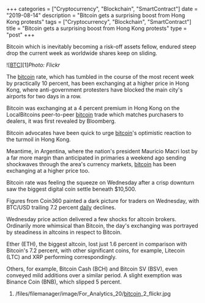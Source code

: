 +++
categories = ["Cryptocurrency", "Blockchain", "SmartContract"]
date = "2019-08-14"
description = "Bitcoin gets a surprising boost from Hong Kong protests"
tags = ["Cryptocurrency", "Blockchain", "SmartContract"]
title = "Bitcoin gets a surprising boost from Hong Kong protests"
type = "post"
+++

Bitcoin which is inevitably becoming a risk-off assets fellow, endured
steep drop the current week as worldwide shares keep on sliding.

![[BTC](https://www.playgroundfx.com/blog/who-is-the-creator-of-bitcoin/)][1]_Photo: Flickr_

The [bitcoin](https://www.letsplayfx.com/blog/forex-for-bitcoin/) rate, which has tumbled in the course of the most recent
week by practically 10 percent, has been exchanging at a higher price in
Hong Kong, where anti-government protesters have blocked the main city's
airports for two days in a row.

Bitcoin was exchanging at a 4 percent premium in Hong Kong on the
LocalBitcoins peer-to-peer [bitcoin](https://www.letsplayfx.com/blog/forex-for-bitcoin/) trade which matches purchasers to
dealers, it was first revealed by Bloomberg.

Bitcoin advocates have been quick to urge [bitcoin](https://www.letsplayfx.com/blog/forex-for-bitcoin/)'s optimistic reaction
to the turmoil in Hong Kong.

Meantime, in Argentina, where the nation's president Mauricio Macri lost
by a far more margin than anticipated in primaries a weekend ago sending
shockwaves through the area's currency markets, [bitcoin](https://www.letsplayfx.com/blog/forex-for-bitcoin/) has been
exchanging at a higher price too.

Bitcoin rate was feeling the squeeze on Wednesday after a crisp downturn
saw the biggest digital coin settle beneath $10,500.

Figures from Coin360 painted a dark picture for traders on Wednesday,
with BTC/USD trailing 7.2 percent [daily](https://www.fintecher.org/2020/03/03/forex-trading-daily-strategy/) declines.

Wednesday price action delivered a few shocks for altcoin brokers.
Ordinarily more whimsical than Bitcoin, the day's exchanging was
portrayed by steadiness in altcoins in respect to Bitcoin.

Ether (ETH), the biggest altcoin, lost just 1.6 percent in comparison
with Bitcoin's 7.2 percent, with other significant coins, for example,
Litecoin (LTC) and XRP performing correspondingly.

Others, for example, Bitcoin Cash (BCH) and Bitcoin SV (BSV), even
conveyed mild additions over a similar period. A slight exemption was
Binance Coin (BNB), which slipped 5 percent.

   1. /files/filemanager/image/For_Analytics_20/[bitcoin](https://www.letsplayfx.com/blog/forex-for-bitcoin/)_2_flickr.jpg